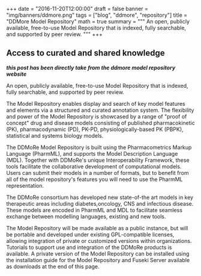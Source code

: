 +++
date = "2016-11-20T12:00:00"
draft = false
banner = "img/banners/ddmore.png"
tags = ["blog", "ddmore", "repository"]
title = "DDMore Model Repository"
math = true
summary = """
An open, publicly available, free-to-use Model Repository that is indexed, fully searchable, and supported by peer review.
"""
+++

## Access to curated and shared knowledge
___this post has been directly take from the ddmore model repository website___

An open, publicly available, free-to-use Model Repository that is indexed, fully searchable, and supported by peer review.

The Model Repository enables display and search of key model features and elements via a structured and curated annotation system. The flexibility and power of the Model Repository is showcased by a range of "proof of concept" drug and disease models consisting of published pharmacokinetic (PK), pharmacodynamic (PD), PK-PD, physiologically-based PK (PBPK), statistical and systems biology models.

The DDMoRe Model Repository is built using the Pharmacometrics Markup Language (PharmML), and supports the Model Description Language (MDL). Together with DDMoRe's unique Interoperability Framework, these tools facilitate the collaborative development of computational models. Users can submit their models in a number of formats, but to benefit from all of the model repository's features you will need to use the PharmML representation.

The DDMoRe consortium has developed new state-of-the art models in key therapeutic areas including diabetes,oncology, CNS and infectious disease. These models are encoded in PharmML and MDL to facilitate seamless exchange between modelling languages, existing and new tools.

The Model Repository will be made available as a public instance, but will be portable and developed under existing GPL-compatible licenses, allowing integration of private or customized versions within organizations.
Tutorials to support use and integration of the DDMoRe products is available.
A private version of the Model Repository can be installed using the installation guide for the Model Repository and Fuseki Server available as downloads at the end of this page.
